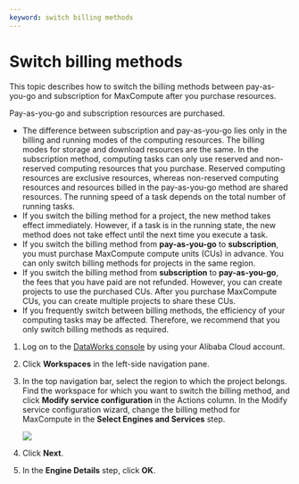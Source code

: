 ```yaml
---
keyword: switch billing methods
---
```


# Switch billing methods

This topic describes how to switch the billing methods between pay-as-you-go and subscription for MaxCompute after you purchase resources.

Pay-as-you-go and subscription resources are purchased.

-   The difference between subscription and pay-as-you-go lies only in the billing and running modes of the computing resources. The billing modes for storage and download resources are the same. In the subscription method, computing tasks can only use reserved and non-reserved computing resources that you purchase. Reserved computing resources are exclusive resources, whereas non-reserved computing resources and resources billed in the pay-as-you-go method are shared resources. The running speed of a task depends on the total number of running tasks.
-   If you switch the billing method for a project, the new method takes effect immediately. However, if a task is in the running state, the new method does not take effect until the next time you execute a task.
-   If you switch the billing method from **pay-as-you-go** to **subscription**, you must purchase MaxCompute compute units \(CUs\) in advance. You can only switch billing methods for projects in the same region.
-   If you switch the billing method from **subscription** to **pay-as-you-go**, the fees that you have paid are not refunded. However, you can create projects to use the purchased CUs. After you purchase MaxCompute CUs, you can create multiple projects to share these CUs.
-   If you frequently switch between billing methods, the efficiency of your computing tasks may be affected. Therefore, we recommend that you only switch billing methods as required.

1.  Log on to the [DataWorks console](https://partners-intl.aliyun.com) by using your Alibaba Cloud account.

2.  Click **Workspaces** in the left-side navigation pane.

3.  In the top navigation bar, select the region to which the project belongs. Find the workspace for which you want to switch the billing method, and click **Modify service configuration** in the Actions column. In the Modify service configuration wizard, change the billing method for MaxCompute in the **Select Engines and Services** step.

    ![](https://static-aliyun-doc.oss-cn-hangzhou.aliyuncs.com/assets/img/en-US/1628521061/p68767.png)

4.  Click **Next**.

5.  In the **Engine Details** step, click **OK**.


